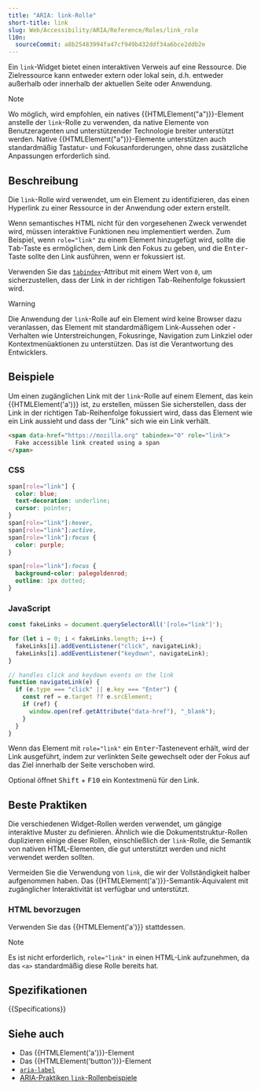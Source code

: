 ```yaml
---
title: "ARIA: link-Rolle"
short-title: link
slug: Web/Accessibility/ARIA/Reference/Roles/link_role
l10n:
  sourceCommit: a8b25483994fa47cf949b432ddf34a6bce2ddb2e
---
```


Ein `link`-Widget bietet einen interaktiven Verweis auf eine Ressource. Die Zielressource kann entweder extern oder lokal sein, d.h. entweder außerhalb oder innerhalb der aktuellen Seite oder Anwendung.

> [!NOTE]
> Wo möglich, wird empfohlen, ein natives {{HTMLElement("a")}}-Element anstelle der `link`-Rolle zu verwenden, da native Elemente von Benutzeragenten und unterstützender Technologie breiter unterstützt werden. Native {{HTMLElement("a")}}-Elemente unterstützen auch standardmäßig Tastatur- und Fokusanforderungen, ohne dass zusätzliche Anpassungen erforderlich sind.

## Beschreibung

Die `link`-Rolle wird verwendet, um ein Element zu identifizieren, das einen Hyperlink zu einer Ressource in der Anwendung oder extern erstellt.

Wenn semantisches HTML nicht für den vorgesehenen Zweck verwendet wird, müssen interaktive Funktionen neu implementiert werden. Zum Beispiel, wenn `role="link"` zu einem Element hinzugefügt wird, sollte die <kbd>Tab</kbd>-Taste es ermöglichen, dem Link den Fokus zu geben, und die <kbd>Enter</kbd>-Taste sollte den Link ausführen, wenn er fokussiert ist.

Verwenden Sie das [`tabindex`](/de/docs/Web/HTML/Reference/Global_attributes/tabindex)-Attribut mit einem Wert von `0`, um sicherzustellen, dass der Link in der richtigen Tab-Reihenfolge fokussiert wird.

> [!WARNING]
> Die Anwendung der `link`-Rolle auf ein Element wird keine Browser dazu veranlassen, das Element mit standardmäßigem Link-Aussehen oder -Verhalten wie Unterstreichungen, Fokusringe, Navigation zum Linkziel oder Kontextmenüaktionen zu unterstützen. Das ist die Verantwortung des Entwicklers.

## Beispiele

Um einen zugänglichen Link mit der `link`-Rolle auf einem Element, das kein {{HTMLElement('a')}} ist, zu erstellen, müssen Sie sicherstellen, dass der Link in der richtigen Tab-Reihenfolge fokussiert wird, dass das Element wie ein Link aussieht und dass der "Link" sich wie ein Link verhält.

```html
<span data-href="https://mozilla.org" tabindex="0" role="link">
  Fake accessible link created using a span
</span>
```

### CSS

```css
span[role="link"] {
  color: blue;
  text-decoration: underline;
  cursor: pointer;
}
span[role="link"]:hover,
span[role="link"]:active,
span[role="link"]:focus {
  color: purple;
}

span[role="link"]:focus {
  background-color: palegoldenrod;
  outline: 1px dotted;
}
```

### JavaScript

```js
const fakeLinks = document.querySelectorAll('[role="link"]');

for (let i = 0; i < fakeLinks.length; i++) {
  fakeLinks[i].addEventListener("click", navigateLink);
  fakeLinks[i].addEventListener("keydown", navigateLink);
}

// handles click and keydown events on the link
function navigateLink(e) {
  if (e.type === "click" || e.key === "Enter") {
    const ref = e.target ?? e.srcElement;
    if (ref) {
      window.open(ref.getAttribute("data-href"), "_blank");
    }
  }
}
```

Wenn das Element mit `role="link"` ein <kbd>Enter</kbd>-Tastenevent erhält, wird der Link ausgeführt, indem zur verlinkten Seite gewechselt oder der Fokus auf das Ziel innerhalb der Seite verschoben wird.

Optional öffnet <kbd>Shift</kbd> + <kbd>F10</kbd> ein Kontextmenü für den Link.

## Beste Praktiken

Die verschiedenen Widget-Rollen werden verwendet, um gängige interaktive Muster zu definieren. Ähnlich wie die Dokumentstruktur-Rollen duplizieren einige dieser Rollen, einschließlich der `link`-Rolle, die Semantik von nativen HTML-Elementen, die gut unterstützt werden und nicht verwendet werden sollten.

Vermeiden Sie die Verwendung von `link`, die wir der Vollständigkeit halber aufgenommen haben. Das {{HTMLElement('a')}}-Semantik-Äquivalent mit zugänglicher Interaktivität ist verfügbar und unterstützt.

### HTML bevorzugen

Verwenden Sie das {{HTMLElement('a')}} stattdessen.

> [!NOTE]
> Es ist nicht erforderlich, `role="link"` in einen HTML-Link aufzunehmen, da das `<a>` standardmäßig diese Rolle bereits hat.

## Spezifikationen

{{Specifications}}

## Siehe auch

- Das {{HTMLElement('a')}}-Element
- Das {{HTMLElement('button')}}-Element
- [`aria-label`](/de/docs/Web/Accessibility/ARIA/Reference/Attributes/aria-label)
- [ARIA-Praktiken `link`-Rollenbeispiele](https://www.w3.org/WAI/ARIA/apg/patterns/link/examples/link/)

